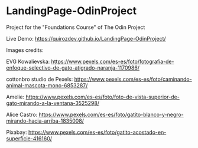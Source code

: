 # LandingPage-OdinProject
Project for the "Foundations Course" of The Odin Project

Live Demo:
https://quirozdev.github.io/LandingPage-OdinProject/

Images credits:

EVG Kowalievska: https://www.pexels.com/es-es/foto/fotografia-de-enfoque-selectivo-de-gato-atigrado-naranja-1170986/

cottonbro studio de Pexels: https://www.pexels.com/es-es/foto/caminando-animal-mascota-mono-6853287/

Amelie: https://www.pexels.com/es-es/foto/foto-de-vista-superior-de-gato-mirando-a-la-ventana-3525298/

Alice Castro: https://www.pexels.com/es-es/foto/gatito-blanco-y-negro-mirando-hacia-arriba-1835008/

Pixabay: https://www.pexels.com/es-es/foto/gatito-acostado-en-superficie-416160/